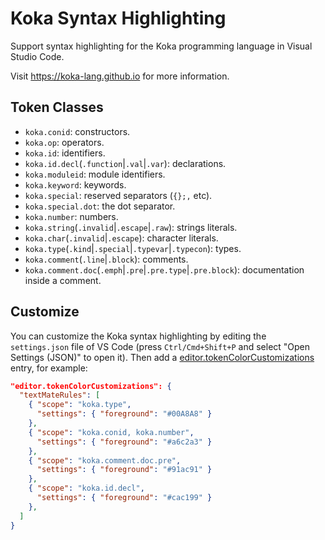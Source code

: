 # Koka Syntax Highlighting

Support syntax highlighting for the 
Koka programming language in Visual Studio Code.

Visit <https://koka-lang.github.io> for more information.

## Token Classes

* `koka.conid`: constructors.
* `koka.op`: operators.
* `koka.id`: identifiers.
* `koka.id.decl`(`.function`|`.val`|`.var`): declarations.
* `koka.moduleid`: module identifiers.
* `koka.keyword`: keywords.
* `koka.special`: reserved separators (`{};,` etc).
* `koka.special.dot`: the dot separator.
* `koka.number`: numbers.
* `koka.string`(`.invalid`|`.escape`|`.raw`): strings literals.
* `koka.char`(`.invalid`|`.escape`): character literals.
* `koka.type`(`.kind`|`.special`|`.typevar`|`.typecon`): types.
* `koka.comment`(`.line`|`.block`): comments.
* `koka.comment.doc`(`.emph`|`.pre`|`.pre.type`|`.pre.block`): documentation inside a comment.

## Customize

You can customize the Koka syntax highlighting by editing
the `settings.json` file of VS Code (press `Ctrl/Cmd+Shift+P` and 
select "Open Settings (JSON)" to open it).
Then add a [editor.tokenColorCustomizations](https://code.visualstudio.com/docs/getstarted/themes#_editor-syntax-highlighting) 
entry, for example:
```json
"editor.tokenColorCustomizations": {
  "textMateRules": [
    { "scope": "koka.type",
      "settings": { "foreground": "#00A8A8" }
    },
    { "scope": "koka.conid, koka.number",
      "settings": { "foreground": "#a6c2a3" }
    },
    { "scope": "koka.comment.doc.pre",
      "settings": { "foreground": "#91ac91" }
    },
    { "scope": "koka.id.decl",
      "settings": { "foreground": "#cac199" }
    },      
  ]
}
```

